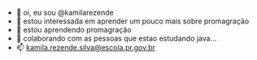 - 👋 oi, eu sou @kamilarezende
- 👀 estou interessada em aprender um pouco mais sobre promagração
- 🌱 estou aprendendo promagração
- 💞️ colaborando com as pessoas que estao estudando java...
- 📫 kamila.rezende.silva@escola.pr.gov.br

<!---
kamilarezende/kamilarezende is a ✨ special ✨ repository because its `README.md` (this file) appears on your GitHub profile.
You can click the Preview link to take a look at your changes.
--->
